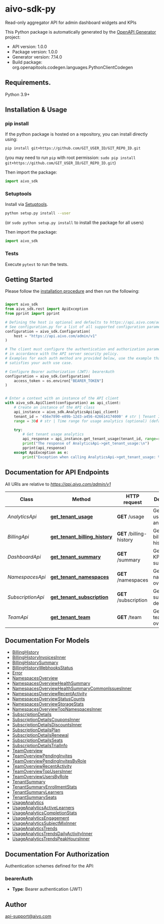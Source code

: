 # aivo-sdk-py

Read-only aggregator API for admin dashboard widgets and KPIs

This Python package is automatically generated by the [OpenAPI Generator](https://openapi-generator.tech) project:

- API version: 1.0.0
- Package version: 1.0.0
- Generator version: 7.14.0
- Build package: org.openapitools.codegen.languages.PythonClientCodegen

## Requirements.

Python 3.9+

## Installation & Usage

### pip install

If the python package is hosted on a repository, you can install directly using:

```sh
pip install git+https://github.com/GIT_USER_ID/GIT_REPO_ID.git
```

(you may need to run `pip` with root permission: `sudo pip install git+https://github.com/GIT_USER_ID/GIT_REPO_ID.git`)

Then import the package:

```python
import aivo_sdk
```

### Setuptools

Install via [Setuptools](http://pypi.python.org/pypi/setuptools).

```sh
python setup.py install --user
```

(or `sudo python setup.py install` to install the package for all users)

Then import the package:

```python
import aivo_sdk
```

### Tests

Execute `pytest` to run the tests.

## Getting Started

Please follow the [installation procedure](#installation--usage) and then run the following:

```python

import aivo_sdk
from aivo_sdk.rest import ApiException
from pprint import pprint

# Defining the host is optional and defaults to https://api.aivo.com/admin/v1
# See configuration.py for a list of all supported configuration parameters.
configuration = aivo_sdk.Configuration(
    host = "https://api.aivo.com/admin/v1"
)

# The client must configure the authentication and authorization parameters
# in accordance with the API server security policy.
# Examples for each auth method are provided below, use the example that
# satisfies your auth use case.

# Configure Bearer authorization (JWT): bearerAuth
configuration = aivo_sdk.Configuration(
    access_token = os.environ["BEARER_TOKEN"]
)


# Enter a context with an instance of the API client
with aivo_sdk.ApiClient(configuration) as api_client:
    # Create an instance of the API class
    api_instance = aivo_sdk.AnalyticsApi(api_client)
    tenant_id = '456e7890-e89b-12d3-a456-426614174000' # str | Tenant ID to get usage for
    range = 30d # str | Time range for usage analytics (optional) (default to 30d)

    try:
        # Get tenant usage analytics
        api_response = api_instance.get_tenant_usage(tenant_id, range=range)
        print("The response of AnalyticsApi->get_tenant_usage:\n")
        pprint(api_response)
    except ApiException as e:
        print("Exception when calling AnalyticsApi->get_tenant_usage: %s\n" % e)

```

## Documentation for API Endpoints

All URIs are relative to *<https://api.aivo.com/admin/v1>*

Class | Method | HTTP request | Description
------------ | ------------- | ------------- | -------------
*AnalyticsApi* | [**get_tenant_usage**](docs/AnalyticsApi.md#get_tenant_usage) | **GET** /usage | Get tenant usage analytics
*BillingApi* | [**get_tenant_billing_history**](docs/BillingApi.md#get_tenant_billing_history) | **GET** /billing-history | Get tenant billing history
*DashboardApi* | [**get_tenant_summary**](docs/DashboardApi.md#get_tenant_summary) | **GET** /summary | Get tenant KPI summary
*NamespacesApi* | [**get_tenant_namespaces**](docs/NamespacesApi.md#get_tenant_namespaces) | **GET** /namespaces | Get tenant namespaces overview
*SubscriptionApi* | [**get_tenant_subscription**](docs/SubscriptionApi.md#get_tenant_subscription) | **GET** /subscription | Get tenant subscription details
*TeamApi* | [**get_tenant_team**](docs/TeamApi.md#get_tenant_team) | **GET** /team | Get tenant team overview

## Documentation For Models

- [BillingHistory](docs/BillingHistory.md)
- [BillingHistoryInvoicesInner](docs/BillingHistoryInvoicesInner.md)
- [BillingHistorySummary](docs/BillingHistorySummary.md)
- [BillingHistoryWebhooksStatus](docs/BillingHistoryWebhooksStatus.md)
- [Error](docs/Error.md)
- [NamespacesOverview](docs/NamespacesOverview.md)
- [NamespacesOverviewHealthSummary](docs/NamespacesOverviewHealthSummary.md)
- [NamespacesOverviewHealthSummaryCommonIssuesInner](docs/NamespacesOverviewHealthSummaryCommonIssuesInner.md)
- [NamespacesOverviewRecentActivity](docs/NamespacesOverviewRecentActivity.md)
- [NamespacesOverviewStatusCounts](docs/NamespacesOverviewStatusCounts.md)
- [NamespacesOverviewStorageStats](docs/NamespacesOverviewStorageStats.md)
- [NamespacesOverviewTopNamespacesInner](docs/NamespacesOverviewTopNamespacesInner.md)
- [SubscriptionDetails](docs/SubscriptionDetails.md)
- [SubscriptionDetailsCouponsInner](docs/SubscriptionDetailsCouponsInner.md)
- [SubscriptionDetailsDiscountsInner](docs/SubscriptionDetailsDiscountsInner.md)
- [SubscriptionDetailsPlan](docs/SubscriptionDetailsPlan.md)
- [SubscriptionDetailsRenewal](docs/SubscriptionDetailsRenewal.md)
- [SubscriptionDetailsSeats](docs/SubscriptionDetailsSeats.md)
- [SubscriptionDetailsTrialInfo](docs/SubscriptionDetailsTrialInfo.md)
- [TeamOverview](docs/TeamOverview.md)
- [TeamOverviewPendingInvites](docs/TeamOverviewPendingInvites.md)
- [TeamOverviewPendingInvitesByRole](docs/TeamOverviewPendingInvitesByRole.md)
- [TeamOverviewRecentActivity](docs/TeamOverviewRecentActivity.md)
- [TeamOverviewTopUsersInner](docs/TeamOverviewTopUsersInner.md)
- [TeamOverviewUsersByRole](docs/TeamOverviewUsersByRole.md)
- [TenantSummary](docs/TenantSummary.md)
- [TenantSummaryEnrollmentStats](docs/TenantSummaryEnrollmentStats.md)
- [TenantSummaryLearners](docs/TenantSummaryLearners.md)
- [TenantSummarySeats](docs/TenantSummarySeats.md)
- [UsageAnalytics](docs/UsageAnalytics.md)
- [UsageAnalyticsActiveLearners](docs/UsageAnalyticsActiveLearners.md)
- [UsageAnalyticsCompletionStats](docs/UsageAnalyticsCompletionStats.md)
- [UsageAnalyticsEngagement](docs/UsageAnalyticsEngagement.md)
- [UsageAnalyticsSubjectMixInner](docs/UsageAnalyticsSubjectMixInner.md)
- [UsageAnalyticsTrends](docs/UsageAnalyticsTrends.md)
- [UsageAnalyticsTrendsDailyActivityInner](docs/UsageAnalyticsTrendsDailyActivityInner.md)
- [UsageAnalyticsTrendsPeakHoursInner](docs/UsageAnalyticsTrendsPeakHoursInner.md)

<a id="documentation-for-authorization"></a>

## Documentation For Authorization

Authentication schemes defined for the API:
<a id="bearerAuth"></a>

### bearerAuth

- **Type**: Bearer authentication (JWT)

## Author

<api-support@aivo.com>
